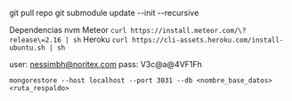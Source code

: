 
git pull repo
git submodule update --init --recursive

Dependencias
nvm 
Meteor `curl https://install.meteor.com/\?release\=2.16 | sh` 
Heroku `curl https://cli-assets.heroku.com/install-ubuntu.sh | sh` 


user: nessimbh@noritex.com
pass: V3c@a@4VF1Fh


```
mongorestore --host localhost --port 3031 --db <nombre_base_datos> <ruta_respaldo>
```